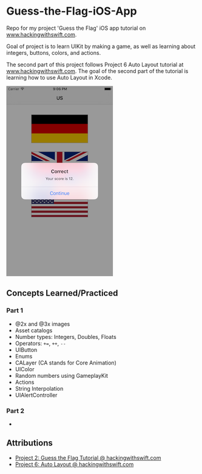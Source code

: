 # Guess-the-Flag-iOS-App
Repo for my project 'Guess the Flag' iOS app tutorial on www.hackingwithswift.com.

Goal of project is to learn UIKit by making a game, as well as learning about integers, buttons, colors, and actions.

The second part of this project follows Project 6 Auto Layout tutorial at www.hackingwithswift.com.  The goal of the second part of the tutorial is learning how to use Auto Layout in Xcode.

![Guess the Flag App screenshot](/AppScreenshot.png)

## Concepts Learned/Practiced
### Part 1
* @2x and @3x images
* Asset catalogs
* Number types: Integers, Doubles, Floats
* Operators: ```+=```, ```++```, ```--```
* UIButton
* Enums
* CALayer (CA stands for Core Animation)
* UIColor
* Random numbers using GameplayKit
* Actions
* String Interpolation
* UIAlertController

### Part 2
* 

## Attributions
* [Project 2: Guess the Flag Tutorial @ hackingwithswift.com](https://www.hackingwithswift.com/read/2/overview)
* [Project 6: Auto Layout @ hackingwithswift.com](https://www.hackingwithswift.com/read/6/overview)
